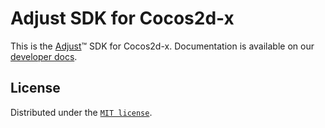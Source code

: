 # Adjust SDK for Cocos2d-x

This is the [Adjust](https://adjust.com)™  SDK for Cocos2d-x. Documentation is available on our [developer docs](https://dev.adjust.com/en/sdk/cocos2dx).

## License

Distributed under the [`MIT license`](LICENSE).
